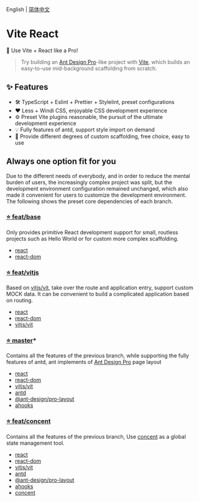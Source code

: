 English | [简体中文](./README.zh-CN.md)

# Vite React

🚀 Use Vite + React like a Pro!

> Try building an [Ant Design Pro](https://github.com/ant-design/ant-design-pro)-like project with [Vite](https://github.com/vitejs/vite), which builds an easy-to-use mid-background scaffolding from scratch.

## ✨ Features

- 🛠 TypeScript + Eslint + Prettier + Stylelint, preset configurations
- ❤️ Less + Windi CSS, enjoyable CSS development experience
- ⚙️ Preset Vite plugins reasonable, the pursuit of the ultimate development experience
- 💡 Fully features of antd, support style import on demand
- 💎 Provide different degrees of custom scaffolding, free choice, easy to use

## Always one option fit for you

Due to the different needs of everybody, and in order to reduce the mental burden of users, the increasingly complex project was split, but the development environment configuration remained unchanged, which also made it convenient for users to customize the development environment. The following shows the preset core dependencies of each branch.

### [⭐️ feat/base](https://github.com/yunsii/vite-react/tree/feat/base)

Only provides primitive React development support for small, routless projects such as Hello World or for custom more complex scaffolding.

- [react](https://github.com/facebook/react)
- [react-dom](https://github.com/facebook/react/blob/main/packages/react-dom/README.md)

### [⭐️ feat/vitjs](https://github.com/yunsii/vite-react/tree/feat/vitjs)

Based on [vitjs/vit](https://github.com/vitjs/vit), take over the route and application entry, support custom MOCK data. It can be convenient to build a complicated application based on routing.

- [react](https://github.com/facebook/react)
- [react-dom](https://github.com/facebook/react/blob/main/packages/react-dom/README.md)
- [vitjs/vit](https://github.com/vitjs/vit)

### [⭐️ master](https://github.com/yunsii/vite-react)*

Contains all the features of the previous branch, while supporting the fully features of antd, ant implements of [Ant Design Pro](https://github.com/ant-design/ant-design-pro) page layout

- [react](https://github.com/facebook/react)
- [react-dom](https://github.com/facebook/react/blob/main/packages/react-dom/README.md)
- [vitjs/vit](https://github.com/vitjs/vit)
- [antd](https://github.com/ant-design/ant-design)
- [@ant-design/pro-layout](https://procomponents.ant.design/components/layout)
- [ahooks](https://ahooks.js.org/hooks)

### [⭐️ feat/concent](https://github.com/yunsii/vite-react/tree/feat/concent)

Contains all the features of the previous branch, Use [concent](https://github.com/concentjs/concent) as a global state management tool.

- [react](https://github.com/facebook/react)
- [react-dom](https://github.com/facebook/react/blob/main/packages/react-dom/README.md)
- [vitjs/vit](https://github.com/vitjs/vit)
- [antd](https://github.com/ant-design/ant-design)
- [@ant-design/pro-layout](https://procomponents.ant.design/components/layout)
- [ahooks](https://ahooks.js.org/hooks)
- [concent](https://github.com/concentjs/concent)
